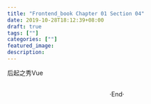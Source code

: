 ```yaml
---
title: "Frontend_book Chapter 01 Section 04"
date: 2019-10-28T18:12:39+08:00
draft: true
tags: [""]
categories: [""]
featured_image: 
description: 
---
```


后起之秀Vue

<br>

<center>  ·End·  </center>